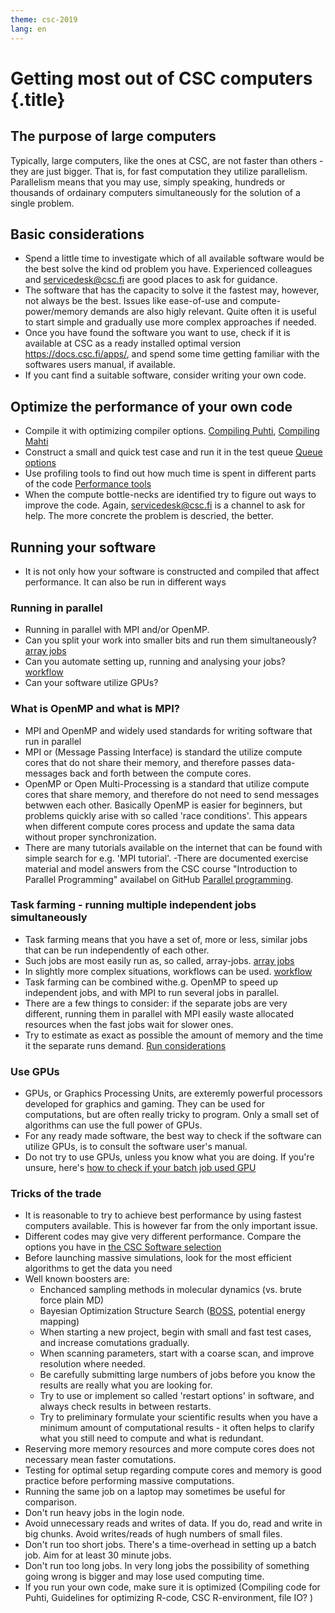 ```yaml
---
theme: csc-2019
lang: en
---
```


# Getting most out of CSC computers {.title}

## The purpose of large computers

Typically, large computers, like the ones at CSC, are not faster than others - they are just bigger. That is, for fast computation they utilize parallelism.
Parallelism means that you may use, simply speaking, hundreds or thousands of ordainary computers simultaneously for the solution of a single problem.

## Basic considerations
- Spend a little time to investigate which of all available software would be the best solve the kind od problem you have. Experienced colleagues and servicedesk@csc.fi are good places to ask for guidance.
- The software that has the capacity to solve it the fastest may, however, not always be the best. Issues like ease-of-use and compute-power/memory demands are also higly relevant. Quite often it is useful to start simple and gradually use more complex approaches if needed.
- Once you have found the software you want to use, check if it is available at CSC as a ready installed optimal version https://docs.csc.fi/apps/, and spend some time getting familiar with the softwares users manual, if available.
- If you cant find a suitable software, consider writing your own code.

## Optimize the performance of your own code
- Compile it with optimizing compiler options. [Compiling Puhti](https://docs.csc.fi/computing/compiling-puhti/), [Compiling Mahti](https://docs.csc.fi/computing/compiling-mahti/)
- Construct a small and quick test case and run it in the test queue [Queue options](https://docs.csc.fi/computing/running/batch-job-partitions/)
- Use profiling tools to find out how much time is spent in different parts of the code [Performance tools](https://docs.csc.fi/computing/performance/)
- When the compute bottle-necks are identified try to figure out ways to improve the code. Again, servicedesk@csc.fi is a channel to ask for help. The more concrete the problem is descried, the better.

## Running your software
- It is not only how your software is constructed and compiled that affect performance. It can also be run in different ways

### Running in parallel 
- Running in parallel with MPI and/or OpenMP.  
- Can you split your work into smaller bits and run them simultaneously? [array jobs](https://docs.csc.fi/computing/running/array-jobs/)
- Can you automate setting up, running and analysing your jobs? [workflow](https://docs.csc.fi/support/tutorials/many/)
- Can your software utilize GPUs? 

### What is OpenMP and what is MPI? 
- MPI and OpenMP and widely used standards for writing software that run in parallel
- MPI or (Message Passing Interface) is standard the utilize compute cores that do not share their memory, and therefore passes data-messages back and forth between the compute cores.
- OpenMP or Open Multi-Processing is a standard that utilize compute cores that share memory, and therefore do not need to send messages betwwen each other. Basically OpenMP is easier for beginners, but problems quickly arise with so called 'race conditions'. This appears when different compute cores process and update the sama data without proper synchronization.
- There are many tutorials available on the internet that can be found with simple search for e.g. 'MPI tutorial'. 
-There are documented exercise material and model answers from the CSC course "Introduction to Parallel Programming" availabel on GitHub [Parallel programming](https://github.com/csc-training/parallel-prog/). 


### Task farming - running multiple independent jobs simultaneously

- Task farming means that you have a set of, more or less, similar jobs that can be run independently of each other.
- Such jobs are most easily run as, so called, array-jobs. [array jobs](https://docs.csc.fi/computing/running/array-jobs/)
- In slightly more complex situations, workflows can be used. [workflow](https://docs.csc.fi/support/tutorials/many/) 
- Task farming can be combined withe.g. OpenMP to speed up independent jobs, and with MPI to run several jobs in parallel.
- There are a few things to consider: if the separate jobs are very different, running them in parallel with MPI easily waste
  allocated resources when the fast jobs wait for slower ones.
- Try to estimate as exact as possible the amount of memory and the time it the separate runs demand. [Run considerations](https://docs.csc.fi/support/tutorials/biojobs-on-puhti/)

### Use GPUs

- GPUs, or Graphics Processing Units, are exteremly powerful processors developed for graphics and gaming. They can be used for computations, but are often really tricky to program. Only a small set of algorithms can use the full power of GPUs.
- For any ready made software, the best way to check if the software can utilize GPUs, is to consult the software user's manual.  
- Do not try to use GPUs, unless you know what you are doing. If you're unsure, here's [how to check if your batch job used GPU](https://docs.csc.fi/support/tutorials/gpu-ml/#gpu-utilization)

### Tricks of the trade

- It is reasonable to try to achieve best performance by using fastest computers available. This is however far from the only important issue.
- Different codes may give very different performance. Compare the options you have in [the CSC Software selection](https://docs.csc.fi/apps/)
- Before launching massive simulations, look for the most efficient algorithms to get the data you need
- Well known boosters are:
    - Enchanced sampling methods in molecular dynamics (vs. brute force plain MD)
    - Bayesian Optimization Structure Search ([BOSS](https://pypi.org/project/aalto-boss/), potential energy mapping)
    - When starting a new project, begin with small and fast test cases, and increase comutations gradually.
    - When scanning parameters, start with a coarse scan, and improve resolution where needed.
    - Be carefully submitting large numbers of jobs before you know the results are really what you are looking for.
    - Try to use or implement so called 'restart options' in software, and always check results in between restarts.
    - Try to preliminary formulate your scientific results when you have a minimum amount of computational results - it often helps
      to clarify what you still need to compute and what is redundant.
- Reserving more memory resources and more compute cores does not necessary mean faster comutations.
- Testing for optimal setup regarding compute cores and memory is good practice before performing massive computations.
- Running the same job on a laptop may sometimes be useful for comparison.
- Don't run heavy jobs in the login node.
- Avoid unnecessary reads and writes of data. If you do, read and write in big chunks. Avoid writes/reads of hugh numbers  of small files.
- Don't run too short jobs. There's a time-overhead in setting up a batch job. Aim for at least 30 minute jobs.
- Don't run too long jobs. In very long jobs the possibility of something going wrong is bigger and may lose used computing time.
- If you run your own code, make sure it is optimized (Compiling code for Puhti, Guidelines for optimizing R-code, CSC R-environment, file IO? )
